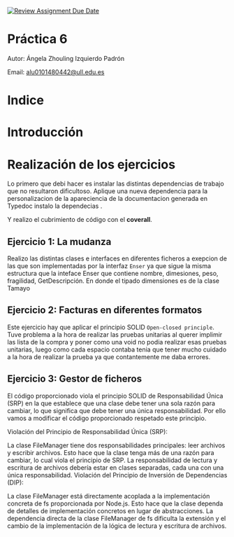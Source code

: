 [![Review Assignment Due Date](https://classroom.github.com/assets/deadline-readme-button-24ddc0f5d75046c5622901739e7c5dd533143b0c8e959d652212380cedb1ea36.svg)](https://classroom.github.com/a/G0JN8jPZ)

# Práctica 6

Autor: Ángela Zhouling Izquierdo Padrón

Email: alu0101480442@ull.edu.es

# Indice

# Introducción

# Realización de los ejercicios

Lo primero que debi hacer es instalar las distintas dependencias de trabajo que no resultaron dificultoso. 
Aplique una nueva dependencia para la personalizacion de la apareciencia de la documentacion generada en Typedoc instalo la dependecias .  

Y realizo el cubrimiento de código con el **coverall**.

## Ejercicio 1: La mudanza

Realizo las distintas clases e interfaces en diferentes ficheros a exepcion de las que son implementadas por la interfaz `Enser` ya que sigue la misma estructura que la inteface Enser que contiene nombre, dimesiones, peso, fragilidad, GetDescripción. En donde el tipado dimensiones es de la clase Tamayo 


## Ejercicio 2: Facturas en diferentes formatos

Este ejercicio hay que aplicar el principio SOLID `Open-closed principle`. Tuve problema a la hora de realizar las pruebas unitarias al querer implimir las lista de la compra y poner como una void no podia realizar esas pruebas unitarias, luego como cada espacio contaba tenia que tener mucho cuidado a la hora de realizar la prueba ya que contantemente me daba errores.

## Ejercicio 3: Gestor de ficheros

El código proporcionado viola el principio SOLID de Responsabilidad Única (SRP) en la que establece que una clase debe tener una sola razón para cambiar, lo que significa que debe tener una única responsabilidad. Por ello vamos a modificar el código proporcionado respetado este principio.

Violación del Principio de Responsabilidad Única (SRP):

La clase FileManager tiene dos responsabilidades principales: leer archivos y escribir archivos. Esto hace que la clase tenga más de una razón para cambiar, lo cual viola el principio de SRP.
La responsabilidad de lectura y escritura de archivos debería estar en clases separadas, cada una con una única responsabilidad.
Violación del Principio de Inversión de Dependencias (DIP):

La clase FileManager está directamente acoplada a la implementación concreta de fs proporcionada por Node.js. Esto hace que la clase dependa de detalles de implementación concretos en lugar de abstracciones.
La dependencia directa de la clase FileManager de fs dificulta la extensión y el cambio de la implementación de la lógica de lectura y escritura de archivos.